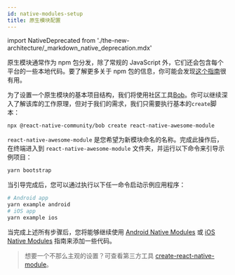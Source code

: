 ```yaml
---
id: native-modules-setup
title: 原生模块配置
---
```


import NativeDeprecated from './the-new-architecture/\_markdown_native_deprecation.mdx'

<NativeDeprecated />

原生模块通常作为 npm 包分发，除了常规的 JavaScript 外，它们还会包含每个平台的一些本地代码。要了解更多关于 npm 包的信息，你可能会发现[这个指南](https://docs.npmjs.com/packages-and-modules/contributing-packages-to-the-registry)很有用。

为了设置一个原生模块的基本项目结构，我们将使用社区工具[Bob](https://github.com/react-native-community/bob)。你可以继续深入了解该库的工作原理，但对于我们的需求，我们只需要执行基本的`create`脚本：

```sh
npx @react-native-community/bob create react-native-awesome-module
```

`react-native-awesome-module` 是您希望为新模块命名的名称。完成此操作后，在终端进入到 `react-native-awesome-module` 文件夹，并运行以下命令来引导示例项目：

```sh
yarn bootstrap
```

当引导完成后，您可以通过执行以下任一命令启动示例应用程序：

```sh
# Android app
yarn example android
# iOS app
yarn example ios
```

当完成上述所有步骤后，您将能够继续使用 [Android Native Modules](native-modules-android) 或 [iOS Native Modules](native-modules-ios) 指南来添加一些代码。

> 想要一个不那么主观的设置？可查看第三方工具 [create-react-native-module](https://github.com/brodybits/create-react-native-module)。
